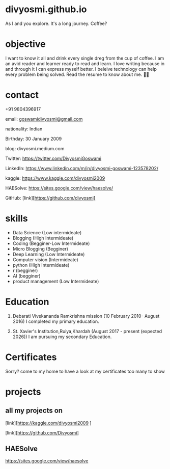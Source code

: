# divyosmi.github.io
As I and you explore. It's a long journey. Coffee?
# objective
I want to know it all and drink every single dreg from the cup of coffee. I am an avid reader and learner ready to read and learn. I love writing because in and through it I can express myself better. I beleive technology can help every problem being solved. Read the resume to know about me. 🙂😇
# contact 

+91 9804396917 

email: goswamidivyosmi@gmail.com

nationality: Indian 

Birthday: 30 January 2009

blog: divyosmi.medium.com

Twitter: https://twitter.com/DivyosmiGoswami 

LinkedIn: https://www.linkedin.com/m/in/divyosmi-goswami-123578202/

kaggle: https://www.kaggle.com/divyosmi2009

HAESolve: https://sites.google.com/view/haesolve/

GitHub: [link][https://github.com/divyosmi]

# skills 

* Data Science (Low intermideate)
* Blogging (High Intermideate)
* Coding (Begginer-Low Intermideate)
* Micro Blogging (Begginer)
* Deep Learning (Low Intermideate)
* Computer vision (Intermideate)
* python (High Intermideate)
* r (begginer)
* AI (begginer)
* product management (Low Intermideate)

# Education

1. Debarati Vivekananda Ramkrishna mission (10 February 2010- August 2016) 
I completed my primary education.

2. St. Xavier's Institution,Ruiya,Khardah (August 2017 - present (expected 2026)) 
I am pursuing my secondary Education.

# Certificates 
Sorry? come to my home to have a look at my certificates too many to show 

# projects 
## all my projects on 
[link][https://kaggle.com/divyosmi2009 ]

[link][https://github.com/Divyosmi]

## HAESolve
https://sites.google.com/view/haesolve
